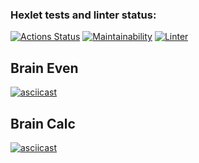 ### Hexlet tests and linter status:

[![Actions Status](https://github.com/softslot/php-project-lvl1/workflows/hexlet-check/badge.svg)](https://github.com/softslot/php-project-lvl1/actions) [![Maintainability](https://api.codeclimate.com/v1/badges/10012d1fdd30df291a5e/maintainability)](https://codeclimate.com/github/softslot/php-project-lvl1/maintainability) [![Linter](https://github.com/softslot/php-project-lvl1/actions/workflows/github-actions-lint.yml/badge.svg)](https://github.com/softslot/php-project-lvl1/actions/workflows/github-actions-lint.yml)

## Brain Even

[![asciicast](https://asciinema.org/a/480593.svg)](https://asciinema.org/a/480593)

## Brain Calc

[![asciicast](https://asciinema.org/a/480595.svg)](https://asciinema.org/a/480595)